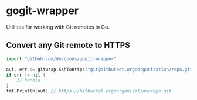 # gogit-wrapper

Utilities for working with Git remotes in Go.

## Convert any Git remote to HTTPS

```go
import "github.com/devcoons/gogit-wrapper"

out, err := gitwrap.SshToHttps("git@bitbucket.org:organization/repo.git", false)
if err != nil {
    // handle
}
fmt.Println(out) // https://bitbucket.org/organization/repo.git
